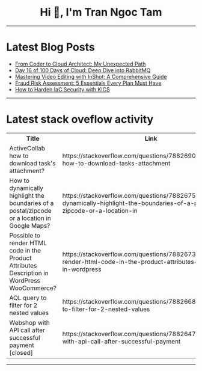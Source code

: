 <h1 align="center">Hi 👋, I'm Tran Ngoc Tam</h1>

---

# Latest Blog Posts 
<!-- BLOG-POST-LIST:START -->
- [From Coder to Cloud Architect: My Unexpected Path](https://dev.to/jimiog/from-coder-to-cloud-architect-my-unexpected-path-2a4d)
- [Day 16 of 100 Days of Cloud: Deep Dive into RabbitMQ](https://dev.to/tutorialhelldev/day-16-of-100-days-of-cloud-deep-dive-into-rabbitmq-3n3j)
- [Mastering Video Editing with InShot: A Comprehensive Guide](https://dev.to/the_rainbow/mastering-video-editing-with-inshot-a-comprehensive-guide-4noe)
- [Fraud Risk Assessment: 5 Essentials Every Plan Must Have](https://dev.to/yayabobi/fraud-risk-assessment-5-essentials-every-plan-must-have-4j4l)
- [How to Harden IaC Security with KICS](https://dev.to/yayabobi/how-to-harden-iac-security-with-kics-3ef6)
<!-- BLOG-POST-LIST:END -->

---

# Latest stack oveflow activity
<table>
  <tr><th>Title</th><th>Link</th></tr>
  <!-- STACKOVERFLOW:START --><tr><td>ActiveCollab how to download task&#39;s attachment?</td><td>https://stackoverflow.com/questions/78826905/activecollab-how-to-download-tasks-attachment</td></tr><tr><td>How to dynamically highlight the boundaries of a postal/zipcode or a location in Google Maps?</td><td>https://stackoverflow.com/questions/78826757/how-to-dynamically-highlight-the-boundaries-of-a-postal-zipcode-or-a-location-in</td></tr><tr><td>Possible to render HTML code in the Product Attributes Description in WordPress WooCommerce?</td><td>https://stackoverflow.com/questions/78826733/possible-to-render-html-code-in-the-product-attributes-description-in-wordpress</td></tr><tr><td>AQL query to filter for 2 nested values</td><td>https://stackoverflow.com/questions/78826687/aql-query-to-filter-for-2-nested-values</td></tr><tr><td>Webshop with API call after successful payment [closed]</td><td>https://stackoverflow.com/questions/78826472/webshop-with-api-call-after-successful-payment</td></tr><!-- STACKOVERFLOW:END -->
</table>

---


